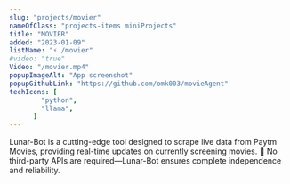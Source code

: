 ```yaml
---
slug: "projects/movier"
nameOfClass: "projects-items miniProjects"
title: "MOVIER"
added: "2023-01-09"
listName: "⚡ /movier"
#video: "true"
Video: "/movier.mp4"
popupImageAlt: "App screenshot"
popupGithubLink: "https://github.com/omk003/movieAgent"
techIcons: [
        "python",
        "llama",
      ]
---
```


Lunar-Bot is a cutting-edge tool designed to scrape live data from Paytm Movies, providing real-time updates on currently screening movies. 🎥 No third-party APIs are required—Lunar-Bot ensures complete independence and reliability.

